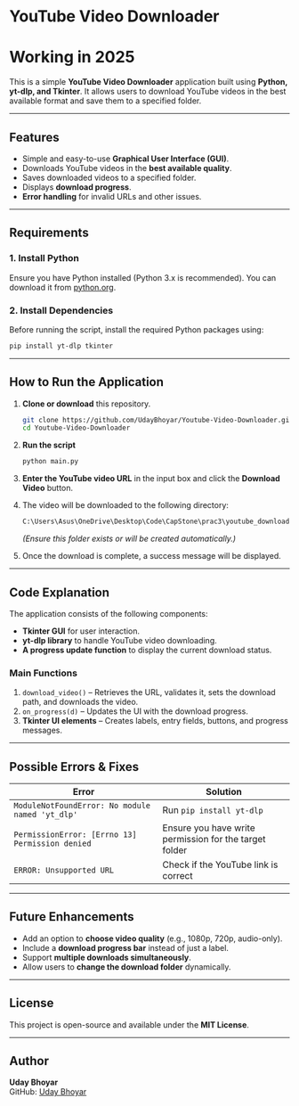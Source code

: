 # YouTube Video Downloader
# Working in 2025
This is a simple **YouTube Video Downloader** application built using **Python, yt-dlp, and Tkinter**. It allows users to download YouTube videos in the best available format and save them to a specified folder.

---

## Features
- Simple and easy-to-use **Graphical User Interface (GUI)**.
- Downloads YouTube videos in the **best available quality**.
- Saves downloaded videos to a specified folder.
- Displays **download progress**.
- **Error handling** for invalid URLs and other issues.

---

## Requirements
### **1. Install Python**
Ensure you have Python installed (Python 3.x is recommended). You can download it from [python.org](https://www.python.org/downloads/).

### **2. Install Dependencies**
Before running the script, install the required Python packages using:
```sh
pip install yt-dlp tkinter
```

---

## How to Run the Application
1. **Clone or download** this repository.
   ```sh
   git clone https://github.com/UdayBhoyar/Youtube-Video-Downloader.git
   cd Youtube-Video-Downloader
   ```

2. **Run the script**
   ```sh
   python main.py
   ```

3. **Enter the YouTube video URL** in the input box and click the **Download Video** button.

4. The video will be downloaded to the following directory:
   ```sh
   C:\Users\Asus\OneDrive\Desktop\Code\CapStone\prac3\youtube_downloads
   ```
   *(Ensure this folder exists or will be created automatically.)*

5. Once the download is complete, a success message will be displayed.

---

## Code Explanation
The application consists of the following components:
- **Tkinter GUI** for user interaction.
- **yt-dlp library** to handle YouTube video downloading.
- **A progress update function** to display the current download status.

### **Main Functions**
1. `download_video()` – Retrieves the URL, validates it, sets the download path, and downloads the video.
2. `on_progress(d)` – Updates the UI with the download progress.
3. **Tkinter UI elements** – Creates labels, entry fields, buttons, and progress messages.

---

## Possible Errors & Fixes
| Error | Solution |
|--------|------------|
| `ModuleNotFoundError: No module named 'yt_dlp'` | Run `pip install yt-dlp` |
| `PermissionError: [Errno 13] Permission denied` | Ensure you have write permission for the target folder |
| `ERROR: Unsupported URL` | Check if the YouTube link is correct |

---

## Future Enhancements
- Add an option to **choose video quality** (e.g., 1080p, 720p, audio-only).
- Include a **download progress bar** instead of just a label.
- Support **multiple downloads simultaneously**.
- Allow users to **change the download folder** dynamically.

---

## License
This project is open-source and available under the **MIT License**.

---

## Author
**Uday Bhoyar**  
GitHub: [Uday Bhoyar]([https://github.com/aceofwings](https://github.com/UdayBhoyar))  

